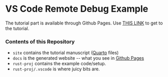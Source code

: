 # VS Code Remote Debug Example

The tutorial part is available through Github Pages.
Use [THIS LINK](https://sasja-san.github.io/vscode-remote-debug-example/) to get to the tutorial.


### Contents of this Repository

* `site` contains the tutorial manuscript ([Quarto](https://quarto.org) files)
* `docs` is the generated website -- what you see in [Github Pages](https://sasja-san.github.io/vscode-remote-debug-example/)
* `rust-proj` contains the example code/setup.
* `rust-proj/.vscode` is where juicy bits are.
